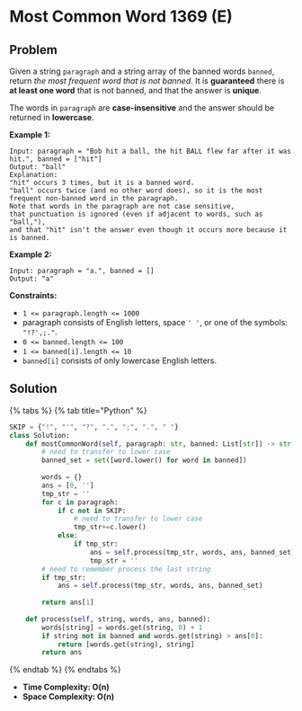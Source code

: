 # Most Common Word 1369 \(E\)

## Problem

Given a string `paragraph` and a string array of the banned words `banned`, return _the most frequent word that is not banned_. It is **guaranteed** there is **at least one word** that is not banned, and that the answer is **unique**.

The words in `paragraph` are **case-insensitive** and the answer should be returned in **lowercase**.

**Example 1:**

```text
Input: paragraph = "Bob hit a ball, the hit BALL flew far after it was hit.", banned = ["hit"]
Output: "ball"
Explanation: 
"hit" occurs 3 times, but it is a banned word.
"ball" occurs twice (and no other word does), so it is the most frequent non-banned word in the paragraph. 
Note that words in the paragraph are not case sensitive,
that punctuation is ignored (even if adjacent to words, such as "ball,"), 
and that "hit" isn't the answer even though it occurs more because it is banned.
```

**Example 2:**

```text
Input: paragraph = "a.", banned = []
Output: "a"
```

**Constraints:**

* `1 <= paragraph.length <= 1000`
* paragraph consists of English letters, space `' '`, or one of the symbols: `"!?',;."`.
* `0 <= banned.length <= 100`
* `1 <= banned[i].length <= 10`
* `banned[i]` consists of only lowercase English letters.

## Solution

{% tabs %}
{% tab title="Python" %}
```python
SKIP = {"!", "'", "?", ",", ";", ".", " "}
class Solution:
    def mostCommonWord(self, paragraph: str, banned: List[str]) -> str:
        # need to transfer to lower case
        banned_set = set([word.lower() for word in banned])
        
        words = {}
        ans = [0, '']
        tmp_str = ''
        for c in paragraph:
            if c not in SKIP:
                # need to transfer to lower case 
                tmp_str+=c.lower()
            else:
                if tmp_str:
                    ans = self.process(tmp_str, words, ans, banned_set)
                    tmp_str = ''
        # need to remember process the last string
        if tmp_str:
            ans = self.process(tmp_str, words, ans, banned_set)
        
        return ans[1]
    
    def process(self, string, words, ans, banned):
        words[string] = words.get(string, 0) + 1
        if string not in banned and words.get(string) > ans[0]:
            return [words.get(string), string]
        return ans
```
{% endtab %}
{% endtabs %}

* **Time Complexity: O\(n\)**
* **Space Complexity: O\(n\)**

